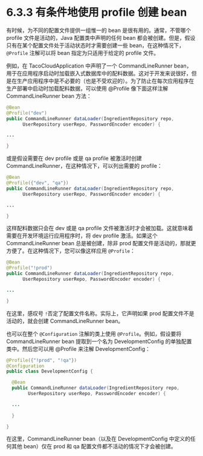 # 6.3.3 有条件地使用 profile 创建 bean

有时候，为不同的配置文件提供一组惟一的 bean 是很有用的。通常，不管哪个 profile 文件是活动的，Java 配置类中声明的任何 bean 都会被创建。但是，假设只有在某个配置文件处于活动状态时才需要创建一些 bean，在这种情况下，`@Profile` 注解可以将 bean 指定为只适用于给定的 profile 文件。

例如，在 TacoCloudApplication 中声明了一个 CommandLineRunner bean，用于在应用程序启动时加载嵌入式数据库中的配料数据。这对于开发来说很好，但是在生产应用程序中是不必要的（也是不受欢迎的）。为了防止在每次应用程序在生产部署中启动时加载配料数据，可以使用 @Profile 像下面这样注解 CommandLineRunner bean 方法：

```java
@Bean
@Profile("dev")
public CommandLineRunner dataLoader(IngredientRepository repo,
      UserRepository userRepo, PasswordEncoder encoder) {

...

}
```

或是假设需要在 dev profile 或是 qa profile 被激活时创建 CommandLineRunner，在这种情况下，可以列出需要的 profile：

```java
@Bean
@Profile({"dev", "qa"})
public CommandLineRunner dataLoader(IngredientRepository repo,
      UserRepository userRepo, PasswordEncoder encoder) {

...

}
```

这样配料数据只会在 dev 或是 qa profile 文件被激活时才会被加载。这就意味着需要在开发环境运行应用程序时，将 dev profile 激活。如果这个 CommandLineRunner bean 总是被创建，除非 prod 配置文件是活动的，那就更方便了。在这种情况下，您可以像这样应用 `@Profile`：

```java
@Bean
@Profile("!prod")
public CommandLineRunner dataLoader(IngredientRepository repo,
      UserRepository userRepo, PasswordEncoder encoder) {

...

}
```

在这里，感叹号 `!`否定了配置文件名称。实际上，它声明如果 prod 配置文件不是活动的，就会创建 CommandLineRunner bean。

也可以在整个 `@Configuration` 注解的类上使用 `@Profile`。例如，假设要将 CommandLineRunner bean 提取到一个名为 DevelopmentConfig 的单独配置类中。然后您可以用 @Profile 来注解 DevelopmentConfig：

```java
@Profile({"!prod", "!qa"})
@Configuration
public class DevelopmentConfig {

  @Bean
  public CommandLineRunner dataLoader(IngredientRepository repo,
        UserRepository userRepo, PasswordEncoder encoder) {

  ...
  
  }

}
```

在这里，CommandLineRunner bean（以及在 DevelopmentConfig 中定义的任何其他 bean）仅在 prod 和 qa 配置文件都不活动的情况下才会被创建。


